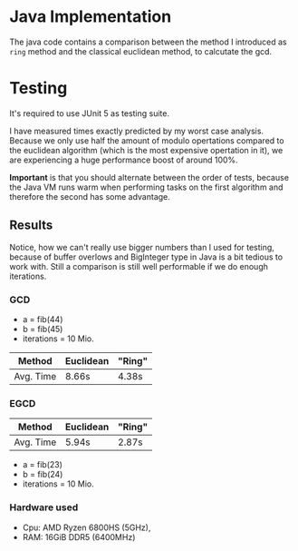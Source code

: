 # Java Implementation
The java code contains a comparison
between the method I introduced
as `ring` method and the classical euclidean method,
to calcutate the gcd.

# Testing
It's required to use JUnit 5 as testing suite.

I have measured times exactly predicted by
my worst case analysis. Because we only use half
the amount of modulo opertations compared to 
the euclidean algorithm (which is the most expensive
opertation in it), we are experiencing a huge performance boost
of around 100%.

**Important** is that you should alternate between the order of tests,
because the Java VM runs warm when performing tasks on the first
algorithm and therefore the second has some advantage.

## Results
Notice, how we can't really use bigger numbers than I used for testing,
because of buffer overlows and BigInteger type in Java is a bit 
tedious to work with. Still a comparison is still well performable
if we do enough iterations.

### GCD
- a = fib(44)
- b = fib(45)
- iterations = 10 Mio.

Method | Euclidean | "Ring"
--- | --- | ---
Avg. Time | 8.66s | 4.38s

### EGCD
Method | Euclidean | "Ring"
--- | --- | ---
Avg. Time | 5.94s | 2.87s

- a = fib(23)
- b = fib(24)
- iterations = 10 Mio.

### Hardware used
- Cpu: AMD Ryzen 6800HS (5GHz),
- RAM: 16GiB DDR5 (6400MHz)
